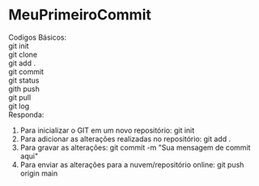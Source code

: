 # MeuPrimeiroCommit
Codigos Básicos:\
git init\
git clone\
git add .\
git commit\
git status\
gith push\
git pull\
git log\
Responda:
1. Para inicializar o GIT em um novo repositório: git init
2. Para adicionar as alterações realizadas no repositório: git add .
3. Para gravar as alterações: git commit -m "Sua mensagem de commit aqui"
4. Para enviar as alterações para a nuvem/repositório online: git push origin main 
